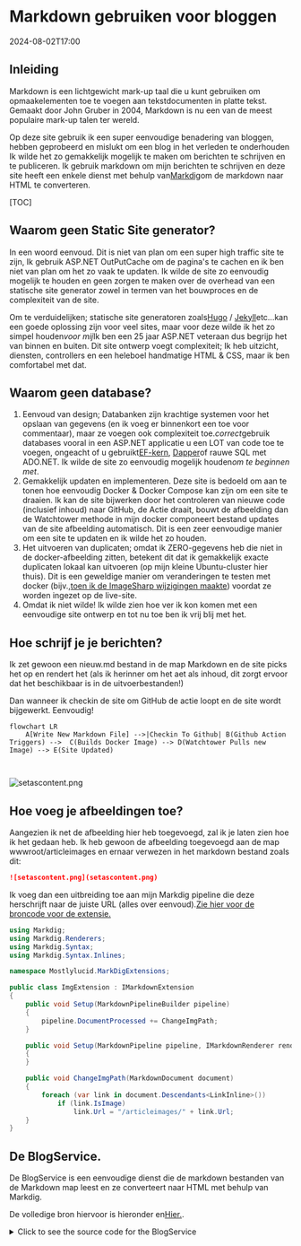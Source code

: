 # Markdown gebruiken voor bloggen

<!--category-- ASP.NET, Markdown -->
<datetime class="hidden">2024-08-02T17:00</datetime>

## Inleiding

Markdown is een lichtgewicht mark-up taal die u kunt gebruiken om opmaakelementen toe te voegen aan tekstdocumenten in platte tekst. Gemaakt door John Gruber in 2004, Markdown is nu een van de meest populaire mark-up talen ter wereld.

Op deze site gebruik ik een super eenvoudige benadering van bloggen, hebben geprobeerd en mislukt om een blog in het verleden te onderhouden Ik wilde het zo gemakkelijk mogelijk te maken om berichten te schrijven en te publiceren. Ik gebruik markdown om mijn berichten te schrijven en deze site heeft een enkele dienst met behulp van[Markdig](https://github.com/xoofx/markdig)om de markdown naar HTML te converteren.

[TOC]

## Waarom geen Static Site generator?

In een woord eenvoud. Dit is niet van plan om een super high traffic site te zijn, Ik gebruik ASP.NET OutPutCache om de pagina's te cachen en ik ben niet van plan om het zo vaak te updaten. Ik wilde de site zo eenvoudig mogelijk te houden en geen zorgen te maken over de overhead van een statische site generator zowel in termen van het bouwproces en de complexiteit van de site.

Om te verduidelijken; statische site generatoren zoals[Hugo](https://gohugo.io/) / [Jekyll](https://jekyllrb.com/)etc...kan een goede oplossing zijn voor veel sites, maar voor deze wilde ik het zo simpel houden*voor mij*Ik ben een 25 jaar ASP.NET veteraan dus begrijp het van binnen en buiten. Dit site ontwerp voegt complexiteit; Ik heb uitzicht, diensten, controllers en een heleboel handmatige HTML & CSS, maar ik ben comfortabel met dat.

## Waarom geen database?

1. Eenvoud van design; Databanken zijn krachtige systemen voor het opslaan van gegevens (en ik voeg er binnenkort een toe voor commentaar), maar ze voegen ook complexiteit toe.*correct*gebruik databases vooral in een ASP.NET applicatie u een LOT van code toe te voegen, ongeacht of u gebruikt[EF-kern](https://learn.microsoft.com/en-us/ef/core/), [Dapper](https://github.com/DapperLib/Dapper)of rauwe SQL met ADO.NET. Ik wilde de site zo eenvoudig mogelijk houden*om te beginnen met*.
2. Gemakkelijk updaten en implementeren. Deze site is bedoeld om aan te tonen hoe eenvoudig Docker & Docker Compose kan zijn om een site te draaien. Ik kan de site bijwerken door het controleren van nieuwe code (inclusief inhoud) naar GitHub, de Actie draait, bouwt de afbeelding dan de Watchtower methode in mijn docker componeert bestand updates van de site afbeelding automatisch. Dit is een zeer eenvoudige manier om een site te updaten en ik wilde het zo houden.
3. Het uitvoeren van duplicaten; omdat ik ZERO-gegevens heb die niet in de docker-afbeelding zitten, betekent dit dat ik gemakkelijk exacte duplicaten lokaal kan uitvoeren (op mijn kleine Ubuntu-cluster hier thuis). Dit is een geweldige manier om veranderingen te testen met docker (bijv.,[toen ik de ImageSharp wijzigingen maakte](/blog/imagesharpwithdocker)) voordat ze worden ingezet op de live-site.
4. Omdat ik niet wilde! Ik wilde zien hoe ver ik kon komen met een eenvoudige site ontwerp en tot nu toe ben ik vrij blij met het.

## Hoe schrijf je je berichten?

Ik zet gewoon een nieuw.md bestand in de map Markdown en de site picks het op en rendert het (als ik herinner om het aet als inhoud, dit zorgt ervoor dat het beschikbaar is in de uitvoerbestanden!)

Dan wanneer ik checkin de site om GitHub de actie loopt en de site wordt bijgewerkt. Eenvoudig!

```mermaid
flowchart LR
    A[Write New Markdown File] -->|Checkin To Github| B(Github Action Triggers) -->  C(Builds Docker Image) --> D(Watchtower Pulls new Image) --> E(Site Updated)
   
  
```

![setascontent.png](setascontent.png)

## Hoe voeg je afbeeldingen toe?

Aangezien ik net de afbeelding hier heb toegevoegd, zal ik je laten zien hoe ik het gedaan heb. Ik heb gewoon de afbeelding toegevoegd aan de map wwwroot/articleimages en ernaar verwezen in het markdown bestand zoals dit:

```markdown
![setascontent.png](setascontent.png)
```

Ik voeg dan een uitbreiding toe aan mijn Markdig pipeline die deze herschrijft naar de juiste URL (alles over eenvoud).[Zie hier voor de broncode voor de extensie.](https://github.com/scottgal/mostlylucidweb/blob/main/Mostlylucid/MarkDigExtensions/ImgExtension.cs)

```csharp
using Markdig;
using Markdig.Renderers;
using Markdig.Syntax;
using Markdig.Syntax.Inlines;

namespace Mostlylucid.MarkDigExtensions;

public class ImgExtension : IMarkdownExtension
{
    public void Setup(MarkdownPipelineBuilder pipeline)
    {
        pipeline.DocumentProcessed += ChangeImgPath;
    }

    public void Setup(MarkdownPipeline pipeline, IMarkdownRenderer renderer)
    {
    }

    public void ChangeImgPath(MarkdownDocument document)
    {
        foreach (var link in document.Descendants<LinkInline>())
            if (link.IsImage)
                link.Url = "/articleimages/" + link.Url;
    }
}
```

## De BlogService.

De BlogService is een eenvoudige dienst die de markdown bestanden van de Markdown map leest en ze converteert naar HTML met behulp van Markdig.

De volledige bron hiervoor is hieronder en[Hier.](https://github.com/scottgal/mostlylucidweb/blob/main/Mostlylucid/Services/BlogService.cs).

<details>
<summary>Click to see the source code for the BlogService</summary>
```csharp

using System.Globalization;
using System.Text.RegularExpressions;
using Markdig;
using Microsoft.Extensions.Caching.Memory;
using Mostlylucid.MarkDigExtensions;
using Mostlylucid.Models.Blog;

namespace Mostlylucid.Services;

public class BlogService
{
private const string Path = "Markdown";
private const string CacheKey = "Categories";

    private static readonly Regex DateRegex = new(
        @"<datetime class=""hidden"">(\d{4}-\d{2}-\d{2}T\d{2}:\d{2})</datetime>",
        RegexOptions.Compiled | RegexOptions.IgnoreCase | RegexOptions.NonBacktracking);

    private static readonly Regex WordCoountRegex = new(@"\b\w+\b",
        RegexOptions.Compiled | RegexOptions.Multiline | RegexOptions.IgnoreCase | RegexOptions.NonBacktracking);

    private static readonly Regex CategoryRegex = new(@"<!--\s*category\s*--\s*([^,]+?)\s*(?:,\s*([^,]+?)\s*)?-->",
        RegexOptions.Compiled | RegexOptions.Singleline);

    private readonly ILogger<BlogService> _logger;

    private readonly IMemoryCache _memoryCache;

    private readonly MarkdownPipeline pipeline;

    public BlogService(IMemoryCache memoryCache, ILogger<BlogService> logger)
    {
        _logger = logger;
        _memoryCache = memoryCache;
        pipeline = new MarkdownPipelineBuilder().UseAdvancedExtensions().Use<ImgExtension>().Build();
        ListCategories();
    }


    private Dictionary<string, List<string>> GetFromCache()
    {
        return _memoryCache.Get<Dictionary<string, List<string>>>(CacheKey) ?? new Dictionary<string, List<string>>();
    }

    private void SetCache(Dictionary<string, List<string>> categories)
    {
        _memoryCache.Set(CacheKey, categories, new MemoryCacheEntryOptions
        {
            AbsoluteExpirationRelativeToNow = TimeSpan.FromHours(12)
        });
    }

    private void ListCategories()
    {
        var cacheCats = GetFromCache();
        var pages = Directory.GetFiles("Markdown", "*.md");
        var count = 0;

        foreach (var page in pages)
        {
            var pageAlreadyAdded = cacheCats.Values.Any(x => x.Contains(page));

            if (pageAlreadyAdded) continue;


            var text = File.ReadAllText(page);
            var categories = GetCategories(text);
            if (!categories.Any()) continue;
            count++;
            foreach (var category in categories)
                if (cacheCats.TryGetValue(category, out var pagesList))
                {
                    pagesList.Add(page);
                    cacheCats[category] = pagesList;
                    _logger.LogInformation("Added category {Category} for {Page}", category, page);
                }
                else
                {
                    cacheCats.Add(category, new List<string> { page });
                    _logger.LogInformation("Created category {Category} for {Page}", category, page);
                }
        }

        if (count > 0) SetCache(cacheCats);
    }

    public List<string> GetCategories()
    {
        var cacheCats = GetFromCache();
        return cacheCats.Keys.ToList();
    }


    public List<PostListModel> GetPostsByCategory(string category)
    {
        var pages = GetFromCache()[category];
        return GetPosts(pages.ToArray());
    }

    public BlogPostViewModel? GetPost(string postName)
    {
        try
        {
            var path = System.IO.Path.Combine(Path, postName + ".md");
            var page = GetPage(path, true);
            return new BlogPostViewModel
            {
                Categories = page.categories, WordCount = WordCount(page.restOfTheLines), Content = page.processed,
                PublishedDate = page.publishDate, Slug = page.slug, Title = page.title
            };
        }
        catch (Exception e)
        {
            _logger.LogError(e, "Error getting post {PostName}", postName);
            return null;
        }
    }

    private int WordCount(string text)
    {
        return WordCoountRegex.Matches(text).Count;
    }


    private string GetSlug(string fileName)
    {
        var slug = System.IO.Path.GetFileNameWithoutExtension(fileName);
        return slug.ToLowerInvariant();
    }

    private static string[] GetCategories(string markdownText)
    {
        var matches = CategoryRegex.Matches(markdownText);
        var categories = matches
            .SelectMany(match => match.Groups.Cast<Group>()
                .Skip(1) // Skip the entire match group
                .Where(group => group.Success) // Ensure the group matched
                .Select(group => group.Value.Trim()))
            .ToArray();
        return categories;
    }

    public (string title, string slug, DateTime publishDate, string processed, string[] categories, string
        restOfTheLines) GetPage(string page, bool html)
    {
        var fileInfo = new FileInfo(page);

        // Ensure the file exists
        if (!fileInfo.Exists) throw new FileNotFoundException("The specified file does not exist.", page);

        // Read all lines from the file
        var lines = File.ReadAllLines(page);

        // Get the title from the first line
        var title = lines.Length > 0 ? Markdown.ToPlainText(lines[0].Trim()) : string.Empty;

        // Concatenate the rest of the lines with newline characters
        var restOfTheLines = string.Join(Environment.NewLine, lines.Skip(1));

        // Extract categories from the text
        var categories = GetCategories(restOfTheLines);

        var publishedDate = fileInfo.CreationTime;
        var publishDate = DateRegex.Match(restOfTheLines).Groups[1].Value;
        if (!string.IsNullOrWhiteSpace(publishDate))
            publishedDate = DateTime.ParseExact(publishDate, "yyyy-MM-ddTHH:mm", CultureInfo.InvariantCulture);

        // Remove category tags from the text
        restOfTheLines = CategoryRegex.Replace(restOfTheLines, "");
        restOfTheLines = DateRegex.Replace(restOfTheLines, "");
        // Process the rest of the lines as either HTML or plain text
        var processed =
            html ? Markdown.ToHtml(restOfTheLines, pipeline) : Markdown.ToPlainText(restOfTheLines, pipeline);

        // Generate the slug from the page filename
        var slug = GetSlug(page);


        // Return the parsed and processed content
        return (title, slug, publishedDate, processed, categories, restOfTheLines);
    }

    public List<PostListModel> GetPosts(string[] pages)
    {
        List<PostListModel> pageModels = new();

        foreach (var page in pages)
        {
            var pageInfo = GetPage(page, false);

            var summary = Markdown.ToPlainText(pageInfo.restOfTheLines).Substring(0, 100) + "...";
            pageModels.Add(new PostListModel
            {
                Categories = pageInfo.categories, Title = pageInfo.title,
                Slug = pageInfo.slug, WordCount = WordCount(pageInfo.restOfTheLines),
                PublishedDate = pageInfo.publishDate, Summary = summary
            });
        }

        pageModels = pageModels.OrderByDescending(x => x.PublishedDate).ToList();
        return pageModels;
    }


    public List<PostListModel> GetPostsForFiles()
    {
        var pages = Directory.GetFiles("Markdown", "*.md");
        return GetPosts(pages);
    }
}
```

</details>
Zoals je kunt zien heeft dit een paar elementen:

### Bestanden verwerken

De code om de markdown-bestanden naar HTML te verwerken is vrij eenvoudig, ik gebruik de Markdig-bibliotheek om de markdown naar HTML te converteren en dan gebruik ik een paar reguliere expressies om de categorieën en de gepubliceerde datum uit het markdown-bestand te halen.

De GetPage methode wordt gebruikt om de inhoud van het markdown bestand te extraheren, het heeft een paar stappen:

1. De titel uitpakken
   Door conventie gebruik ik de eerste regel van het markdown bestand als de titel van de post. Dus ik kan gewoon doen:

```csharp
        var lines = File.ReadAllLines(page);

        // Get the title from the first line
        var title = lines.Length > 0 ? Markdown.ToPlainText(lines[0].Trim()) : string.Empty;
```

Omdat de titel is geprefixeerd met "#" gebruik ik de Markdown.ToPlainText methode om de "#" van de titel te verwijderen.

2. Uitpakken van de categorieën
   Elke post kan hebben tot twee categorieën deze methode haalt deze dan verwijder ik die tag uit het markdown bestand.

```csharp
// Concatenate the rest of the lines with newline characters
        var restOfTheLines = string.Join(Environment.NewLine, lines.Skip(1));

        // Extract categories from the text
        var categories = GetCategories(restOfTheLines);

   // Remove category tags from the text
        restOfTheLines = CategoryRegex.Replace(restOfTheLines, "");

```

De methode GetCategories gebruikt een reguliere expressie om de categorieën uit het markdown-bestand te halen.

```csharp
    private static readonly Regex CategoryRegex = new(@"<!--\s*category\s*--\s*([^,]+?)\s*(?:,\s*([^,]+?)\s*)?-->",
        RegexOptions.Compiled | RegexOptions.Singleline);

    private static string[] GetCategories(string markdownText)
    {
        var matches = CategoryRegex.Matches(markdownText);
        var categories = matches
            .SelectMany(match => match.Groups.Cast<Group>()
                .Skip(1) // Skip the entire match group
                .Where(group => group.Success) // Ensure the group matched
                .Select(group => group.Value.Trim()))
            .ToArray();
        return categories;
        
        
    }
```

3. Uitpakken van de gepubliceerde datum
   Ik haal dan de datum uit de post (ik WAS met behulp van de aangemaakte datum, maar hoe ik dit implementeren met behulp van een hele docker image betekent dat dit is niet echt nuttig meer) dus ik ben niet met behulp van een reguliere expressie.
   Dit ontleedt een tag in de vorm die in elk.md bestand staat.

```razor
 <datetime class="hidden">2024-08-02T17:00</datetime>
```

```csharp
     private static readonly Regex DateRegex = new(
        @"<datetime class=""hidden"">(\d{4}-\d{2}-\d{2}T\d{2}:\d{2})</datetime>",
        RegexOptions.Compiled | RegexOptions.IgnoreCase | RegexOptions.NonBacktracking);
     
           var publishedDate = fileInfo.CreationTime;
        var publishDate = DateRegex.Match(restOfTheLines).Groups[1].Value;
        if (!string.IsNullOrWhiteSpace(publishDate))
            publishedDate = DateTime.ParseExact(publishDate, "yyyy-MM-ddTHH:mm", CultureInfo.InvariantCulture);

     
        restOfTheLines = DateRegex.Replace(restOfTheLines, "");
```

4. De inhoud uitpakken
   Eigenlijk is het krijgen van de inhoud is vrij eenvoudig dit maakt gebruik van een pipeline (voor de afbeelding tag vervanging hierboven vermeld) dan optioneel geeft me platte tekst voor de lijst van berichten of HTML voor de werkelijke post.

```csharp
    pipeline = new MarkdownPipelineBuilder().UseAdvancedExtensions().Use<ImgExtension>().Build();
    
   var processed =
            html ? Markdown.ToHtml(restOfTheLines, pipeline) : Markdown.ToPlainText(restOfTheLines, pipeline);
```

5. Haal de'slug'
   Dit is gewoon de bestandsnaam zonder de extensie:
   
   ```csharp
       private string GetSlug(string fileName)
       {
           var slug = System.IO.Path.GetFileNameWithoutExtension(fileName);
           return slug.ToLowerInvariant();
       }
   ```

6. Teruggeven van de inhoud
   Nu hebben we pagina-inhoud die we kunnen weergeven voor de blog!

<details>
<summary> The GetPage Method</summary>
```csharp
public (string title, string slug, DateTime publishDate, string processed, string[] categories, string
        restOfTheLines) GetPage(string page, bool html)
    {
        var fileInfo = new FileInfo(page);

        // Ensure the file exists
        if (!fileInfo.Exists) throw new FileNotFoundException("The specified file does not exist.", page);

        // Read all lines from the file
        var lines = File.ReadAllLines(page);

        // Get the title from the first line
        var title = lines.Length > 0 ? Markdown.ToPlainText(lines[0].Trim()) : string.Empty;

        // Concatenate the rest of the lines with newline characters
        var restOfTheLines = string.Join(Environment.NewLine, lines.Skip(1));

        // Extract categories from the text
        var categories = GetCategories(restOfTheLines);

        var publishedDate = fileInfo.CreationTime;
        var publishDate = DateRegex.Match(restOfTheLines).Groups[1].Value;
        if (!string.IsNullOrWhiteSpace(publishDate))
            publishedDate = DateTime.ParseExact(publishDate, "yyyy-MM-ddTHH:mm", CultureInfo.InvariantCulture);

        // Remove category tags from the text
        restOfTheLines = CategoryRegex.Replace(restOfTheLines, "");
        restOfTheLines = DateRegex.Replace(restOfTheLines, "");
        // Process the rest of the lines as either HTML or plain text
        var processed =
            html ? Markdown.ToHtml(restOfTheLines, pipeline) : Markdown.ToPlainText(restOfTheLines, pipeline);

        // Generate the slug from the page filename
        var slug = GetSlug(page);


        // Return the parsed and processed content
        return (title, slug, publishedDate, processed, categories, restOfTheLines);
    }
```

</details>
De code hieronder laat zien hoe ik de lijst van blog berichten genereren, het maakt gebruik van de`GetPage(page, false)`methode om de titel, categorieën, gepubliceerde datum en de verwerkte inhoud te extraheren.

```csharp
     public List<PostListModel> GetPosts(string[] pages)
    {
        List<PostListModel> pageModels = new();

        foreach (var page in pages)
        {
            var pageInfo = GetPage(page, false);

            var summary = Markdown.ToPlainText(pageInfo.restOfTheLines).Substring(0, 100) + "...";
            pageModels.Add(new PostListModel
            {
                Categories = pageInfo.categories, Title = pageInfo.title,
                Slug = pageInfo.slug, WordCount = WordCount(pageInfo.restOfTheLines),
                PublishedDate = pageInfo.publishDate, Summary = summary
            });
        }

        pageModels = pageModels.OrderByDescending(x => x.PublishedDate).ToList();
        return pageModels;
    }


    public List<PostListModel> GetPostsForFiles()
    {
        var pages = Directory.GetFiles("Markdown", "*.md");
        return GetPosts(pages);
    }
```